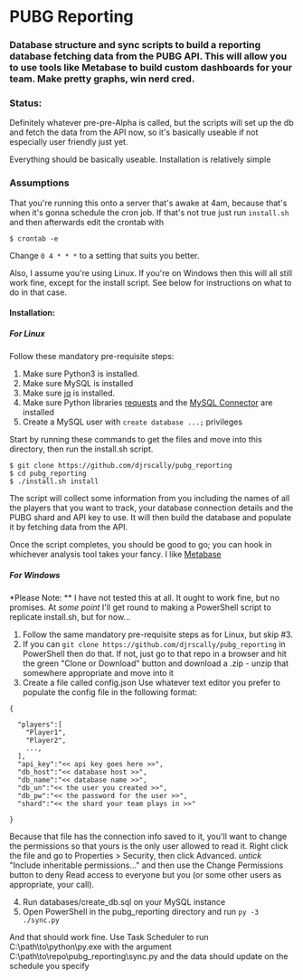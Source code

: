 # PUBG Reporting

### Database structure and sync scripts to build a reporting database fetching data from the PUBG API. This will allow you to use tools like Metabase to build custom dashboards for your team. Make pretty graphs, win nerd cred.

### Status:

Definitely whatever pre-pre-Alpha is called, but the scripts will set up the db
and fetch the data from the API now, so it's basically useable if not especially
user friendly just yet.

Everything should be basically useable. Installation is relatively simple

### Assumptions

That you're running this onto a server that's awake at 4am, because that's when it's
gonna schedule the cron job. If that's not true just run `install.sh` and then afterwards
edit the crontab with

`$ crontab -e`

Change `0 4 * * *` to a setting that suits you better.

Also, I assume you're using Linux. If you're on Windows then this will all still work fine, except
for the install script. See below for instructions on what to do in that case.

#### Installation:

##### For Linux
Follow these mandatory pre-requisite steps:

  1. Make sure Python3 is installed.
  2. Make sure MySQL is installed
  3. Make sure [jq](https://stedolan.github.io/jq/) is installed.
  4. Make sure Python libraries [requests](http://docs.python-requests.org/en/master/) and the [MySQL Connector](https://dev.mysql.com/doc/connector-python/en/connector-python-installation.html) are installed
  5. Create a MySQL user with `create database ...;` privileges

Start by running these commands to get the files and move into this directory,
then run the install.sh script.

```  
$ git clone https://github.com/djrscally/pubg_reporting
$ cd pubg_reporting
$ ./install.sh install
```

The script will collect some information from you including the names of all the players
that you want to track, your database connection details and the PUBG shard and API key to
use. It will then build the database and populate it by fetching data from the API.

Once the script completes, you should be good to go; you can hook in whichever analysis tool
takes your fancy. I like [Metabase](https://www.metabase.com/)

##### For Windows

*Please Note: ** I have not tested this at all. It ought to work fine, but no promises.
At *some point* I'll get round to making a PowerShell script to replicate install.sh, but for now...

1. Follow the same mandatory pre-requisite steps as for Linux, but skip \#3.
2. If you can `git clone https://github.com/djrscally/pubg_reporting` in PowerShell then do that. If not, just go to that repo in a browser and hit the green "Clone or Download" button
and download a .zip - unzip that somewhere appropriate and move into it
3. Create a file called config.json Use whatever text editor you prefer to populate the config file in the following format:

```
{

  "players":[
    "Player1",
    "Player2",
    ...,
  ],
  "api_key":"<< api key goes here >>",
  "db_host":"<< database host >>",
  "db_name":"<< database name >>",
  "db_un":"<< the user you created >>",
  "db_pw":"<< the password for the user >>",
  "shard":"<< the shard your team plays in >>"

}
```

Because that file has the connection info saved to it, you'll want to change the permissions so that yours is the only user allowed to read it. Right click the file and go to Properties > Security, then click Advanced. _untick_ "Include inheritable permissions..." and then use the Change Permissions button to deny Read access to everyone but you (or some other users as appropriate, your call).

4. Run databases/create_db.sql on your MySQL instance
5. Open PowerShell in the pubg_reporting directory and run `py -3 ./sync.py`

And that should work fine. Use Task Scheduler to run C:\\path\\to\\python\\py.exe with the argument C:\\path\\to\\repo\\pubg_reporting\\sync.py and the data should update on the schedule you specify
